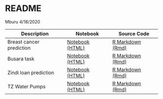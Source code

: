 README
================
Mburu
4/18/2020

| Description              | Notebook                                                                                  | Source Code                                                  |
| ------------------------ | ----------------------------------------------------------------------------------------- | ------------------------------------------------------------ |
| Breast cancer prediction | [Notebook (HTML)](https://m-mburu.github.io/breast_cancer_prediction/cancer_data.nb.html) | [R Markdown (Rmd)](breast_cancer_prediction/cancer_data.Rmd) |
| Busara task              | [Notebook (HTML)](https://m-mburu.github.io/busara_task/busara-data-analysis.html)        | [R Markdown (Rmd)](busara_task/busara%20data%20analysis.Rmd) |
| Zindi loan prediction    | [Notebook (HTML)](https://m-mburu.github.io/loan_prediction/loan_prediction.html)         | [R Markdown (Rmd)](loan_prediction/loan_prediction.Rmd)      |
| TZ Water Pumps           | [Notebook (HTML)](https://m-mburu.github.io/water_pumps_tz/water_pumps.html)              | [R Markdown (Rmd)](water_pumps_tz/water_pumps.Rmd)           |
